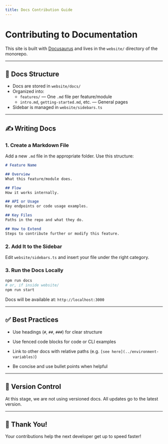 ```yaml
---
title: Docs Contribution Guide
---
```

# Contributing to Documentation

This site is built with [Docusaurus](https://docusaurus.io/) and lives in the `website/` directory of the monorepo.

---

## 📁 Docs Structure

- Docs are stored in `website/docs/`
- Organized into:
    - `features/` — One `.md` file per feature/module
    - `intro.md`, `getting-started.md`, etc. — General pages
- Sidebar is managed in `website/sidebars.ts`

---

## ✍️ Writing Docs

### 1. Create a Markdown File

Add a new `.md` file in the appropriate folder. Use this structure:

```md
# Feature Name

## Overview
What this feature/module does.

## Flow
How it works internally.

## API or Usage
Key endpoints or code usage examples.

## Key Files
Paths in the repo and what they do.

## How to Extend
Steps to contribute further or modify this feature.

```

### 2. Add It to the Sidebar

Edit `website/sidebars.ts` and insert your file under the right category.

### 3. Run the Docs Locally

```bash
npm run docs
# or, if inside website/
npm run start

```

Docs will be available at: `http://localhost:3000`

----------

## ✅ Best Practices

-   Use headings (`#`, `##`, `###`) for clear structure

-   Use fenced code blocks for code or CLI examples

-   Link to other docs with relative paths (e.g. `[see here](../environment-variables)`)

-   Be concise and use bullet points when helpful


----------

## 🔄 Version Control

At this stage, we are not using versioned docs. All updates go to the latest version.

----------

## 🙌 Thank You!

Your contributions help the next developer get up to speed faster!